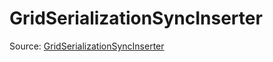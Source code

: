 # GridSerializationSyncInserter

Source: [GridSerializationSyncInserter](../../csrc/device_lower/pass/grid_serialization.cpp#L41)
